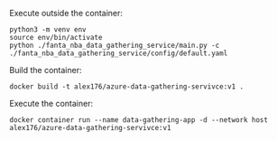 Execute outside the container:
```
python3 -m venv env
source env/bin/activate
python ./fanta_nba_data_gathering_service/main.py -c ./fanta_nba_data_gathering_service/config/default.yaml
```


Build the container:
```
docker build -t alex176/azure-data-gathering-servivce:v1 .
```


Execute the container:
```
docker container run --name data-gathering-app -d --network host alex176/azure-data-gathering-servivce:v1
```
